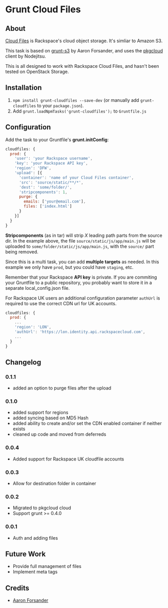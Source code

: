 # Grunt Cloud Files

## About
[Cloud Files](http://www.rackspace.com/cloud/files/) is Rackspace's cloud object storage. It's simliar to Amazon S3.

This task is based on [grunt-s3](https://github.com/pifantastic/grunt-s3) by Aaron Forsander,
and uses the [pkgcloud](https://github.com/nodejitsu/pkgcloud) client by Nodejitsu.

This is all designed to work with Rackspace Cloud Files, and hasn't been tested on OpenStack Storage.

## Installation
1. `npm install grunt-cloudfiles --save-dev` (or manually add `grunt-cloudfiles` to your `package.json`).
1. Add `grunt.loadNpmTasks('grunt-cloudfiles');` to `Gruntfile.js`

## Configuration

Add the task to your Gruntfile's **grunt.initConfig**:
```javascript
cloudfiles: {
  prod: {
    'user': 'your Rackspace username',
    'key': 'your Rackspace API key',
    'region': 'DFW',
    'upload': [{
      'container': 'name of your Cloud Files container',
      'src': 'source/static/**/*',
      'dest': 'some/folder/',
      'stripcomponents': 1,
      purge: {
        emails: ['your@email.com'],
        files: ['index.html']
      }
    }]
  }
}
```

**Stripcomponents** (as in tar) will strip _X_ leading path parts from the source dir.
In the example above, the file `source/static/js/app/main.js`
will be uploaded to `some/folder/static/js/app/main.js`, with the `source/` part being removed.

Since this is a multi task, you can add **multiple targets** as needed.
In this example we only have `prod`, but you could have `staging`, etc.

Remember that your Rackspace **API key** is private. If you are commiting your Gruntfile
to a public repository, you probably want to store it in a separate local_config.json file.

For Rackspace UK users an additional configuration parameter `authUrl` is required to use the correct CDN url for UK accounts.

```javascript
cloudfiles: {
  prod: {
    ...
    'region': 'LON',
    'authUrl': 'https://lon.identity.api.rackspacecloud.com',
    ...
  }
}
```

## Changelog

### 0.1.1
* added an option to purge files after the upload

### 0.1.0

* added support for regions
* added syncing based on MD5 Hash
* added ability to create and/or set the CDN enabled container if neither exists
* cleaned up code and moved from deferreds

### 0.0.4

* Added support for Rackspace UK cloudfile accounts

### 0.0.3

* Allow for destination folder in container

### 0.0.2

* Migrated to pkgcloud cloud
* Support grunt >= 0.4.0

### 0.0.1

* Auth and adding files

## Future Work

* Provide full management of files
* Implement meta tags

## Credits
* [Aaron Forsander <pifantastic>](https://github.com/pifantastic/grunt-s3)

 [grunts3]: https://github.com/pifantastic/grunt-s3
 [noddecloudfiles]: https://github.com/nodejitsu/node-cloudfiles
 [nodejitsu]: https://github.com/nodejitsu
